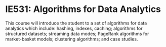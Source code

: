# IE531: Algorithms for Data Analytics
This course will introduce the student to a set of algorithms for data analytics which include: hashing, indexes, caching; algorithms for structured datasets; streaming data modes; PageRank algorithms for market-basket models; clustering algorithms; and case studies.
